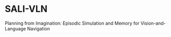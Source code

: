# SALI-VLN
Planning from Imagination: Episodic Simulation and Memory for Vision-and-Language Navigation
